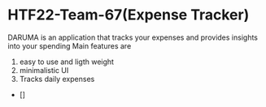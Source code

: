 # HTF22-Team-67(Expense Tracker)
DARUMA is an application that tracks your expenses and provides insights into your spending
Main features are
1. easy to use and ligth weight 
1. minimalistic UI
1. Tracks daily expenses 


- [] 